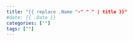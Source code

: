 ```yaml
---
title: "{{ replace .Name "-" " " | title }}"
#date: {{ .Date }}
categories: [""]
tags: [""]
---
```


